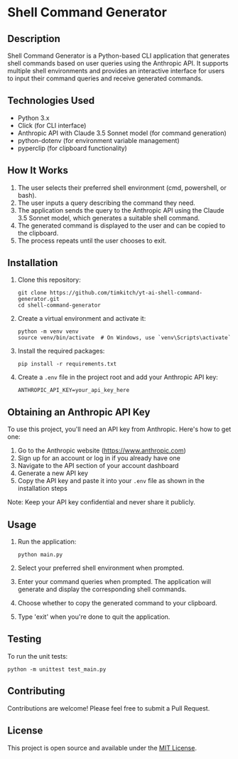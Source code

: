 # Shell Command Generator

## Description

Shell Command Generator is a Python-based CLI application that generates shell commands based on user queries using the Anthropic API. It supports multiple shell environments and provides an interactive interface for users to input their command queries and receive generated commands.

## Technologies Used

- Python 3.x
- Click (for CLI interface)
- Anthropic API with Claude 3.5 Sonnet model (for command generation)
- python-dotenv (for environment variable management)
- pyperclip (for clipboard functionality)

## How It Works

1. The user selects their preferred shell environment (cmd, powershell, or bash).
2. The user inputs a query describing the command they need.
3. The application sends the query to the Anthropic API using the Claude 3.5 Sonnet model, which generates a suitable shell command.
4. The generated command is displayed to the user and can be copied to the clipboard.
5. The process repeats until the user chooses to exit.

## Installation

1. Clone this repository:
   ```
   git clone https://github.com/timkitch/yt-ai-shell-command-generator.git
   cd shell-command-generator
   ```

2. Create a virtual environment and activate it:
   ```
   python -m venv venv
   source venv/bin/activate  # On Windows, use `venv\Scripts\activate`
   ```

3. Install the required packages:
   ```
   pip install -r requirements.txt
   ```

4. Create a `.env` file in the project root and add your Anthropic API key:
   ```
   ANTHROPIC_API_KEY=your_api_key_here
   ```

## Obtaining an Anthropic API Key

To use this project, you'll need an API key from Anthropic. Here's how to get one:

1. Go to the Anthropic website (https://www.anthropic.com)
2. Sign up for an account or log in if you already have one
3. Navigate to the API section of your account dashboard
4. Generate a new API key
5. Copy the API key and paste it into your `.env` file as shown in the installation steps

Note: Keep your API key confidential and never share it publicly.

## Usage

1. Run the application:
   ```
   python main.py
   ```

2. Select your preferred shell environment when prompted.

3. Enter your command queries when prompted. The application will generate and display the corresponding shell commands.

4. Choose whether to copy the generated command to your clipboard.

5. Type 'exit' when you're done to quit the application.

## Testing

To run the unit tests:

```
python -m unittest test_main.py
```

## Contributing

Contributions are welcome! Please feel free to submit a Pull Request.

## License

This project is open source and available under the [MIT License](LICENSE).
